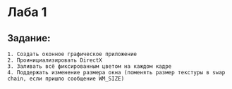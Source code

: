 ﻿# Лаба 1

## Задание:  
	1. Создать оконное графическое приложение​
	2. Проинициализировать DirectX​
	3. Заливать всё фиксированным цветом на каждом кадре​
	4. Поддержать изменение размера окна (поменять размер текстуры в swap chain, если пришло сообщение WM_SIZE)